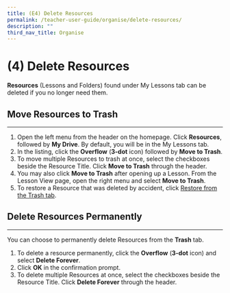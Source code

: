 ```yaml
---
title: (E4) Delete Resources
permalink: /teacher-user-guide/organise/delete-resources/
description: ""
third_nav_title: Organise
---
```

<h1>(4) Delete Resources</h1>

<p><strong>Resources</strong> (Lessons and Folders) found under My Lessons tab can be deleted if you no longer need them.</p>

<h2>Move Resources to Trash</h2>
<hr>
<ol>
<li>Open the left menu from the header on the homepage. Click <strong>Resources</strong>, followed by <strong>My Drive</strong>. By default, you will be in the My Lessons tab.</li>
<li>In the listing, click the <strong>Overflow</strong> (<strong>3-dot</strong> icon) followed by <strong>Move to Trash</strong>.</li>
<li>To move multiple Resources to trash at once, select the checkboxes beside the Resource Title. Click <strong>Move to Trash</strong> through the header.</li>
<li>You may also click <strong>Move to Trash</strong> after opening up a Lesson. From the Lesson View page, open the right menu and select <strong>Move to Trash</strong>.</li>
<li>To restore a Resource that was deleted by accident, click <a target="_blank" href="/teacher-user-guide/organise/restore-resources-from-trash/">Restore from the Trash tab</a>.</li>
</ol>

<h2>Delete Resources Permanently</h2>
<hr>
<p>You can choose to permanently delete Resources from the <strong>Trash</strong> tab.</p>

<ol>
<li>To delete a resource permanently, click the <strong>Overflow</strong> (<strong>3-dot</strong> icon) and select <strong>Delete Forever</strong>.</li>
<li>Click <strong>OK</strong> in the confirmation prompt.</li>
<li>To delete multiple Resources at once, select the checkboxes beside the Resource Title. Click <strong>Delete Forever</strong> through the header.</li>
</ol>